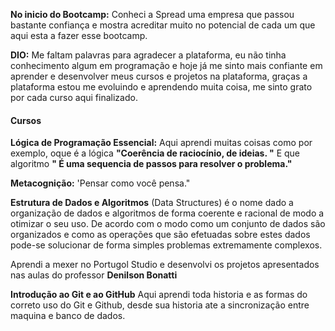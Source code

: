 **No inicio do Bootcamp:** Conheci a Spread uma empresa que passou bastante confiança e mostra acreditar muito no potencial de cada um que aqui esta a fazer esse bootcamp.

**DIO:** Me faltam palavras para agradecer a plataforma, eu não tinha conhecimento algum em programação e hoje já me sinto mais confiante em aprender e desenvolver meus cursos e projetos na plataforma, graças a plataforma estou me evoluindo e aprendendo muita coisa, me sinto grato por cada curso aqui finalizado.

#### Cursos 

**Lógica de Programação Essencial:** Aqui aprendi muitas coisas como por exemplo, oque é a lógica **"Coerência de raciocínio, de ideias. "** E que algoritmo **" É uma sequencia de passos para resolver o problema."**

**Metacognição:** 'Pensar como você pensa."

**Estrutura de Dados e Algoritmos** (Data Structures) é o nome dado a organização de dados e algoritmos de forma coerente e racional de modo a otimizar o seu uso. De acordo com o modo como um conjunto de dados são organizados e como as operações que são efetuadas sobre estes dados pode-se solucionar de forma simples problemas extremamente complexos.

Aprendi a mexer no Portugol Studio e desenvolvi os projetos apresentados nas aulas do professor **Denilson Bonatti**

**Introdução ao Git e ao GitHub** Aqui aprendi toda historia e as formas do correto uso do Git e Github, desde sua historia ate a sincronização entre maquina e banco de dados.